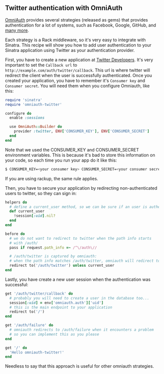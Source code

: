 ## Twitter authentication with OmniAuth

[OmniAuth](https://github.com/intridea/omniauth) provides several strategies
(released as gems) that provides authentication for a lot of systems, such as
Facebook, Google, GitHub, and
[many more](https://github.com/intridea/omniauth/wiki/List-of-Strategies).

Each strategy is a Rack middleware, so it's very easy to integrate with
Sinatra. This recipe will show you how to add user authentication to your
Sinatra application using Twitter as your authentication provider.

First, you have to create a new application at
[Twitter Developers](https://dev.twitter.com/). It's very important to set
the `Callback url` to `http://example.com/auth/twitter/callback`. This url is
where twitter will redirect the client when the user is successfully
authenticated. Once you created your application, you have to remember it's
`Consumer key` and `Consumer secret`. You will need them when you configure
Omniauth, like this:

```ruby
require 'sinatra'
require 'omniauth-twitter'

configure do
  enable :sessions

  use OmniAuth::Builder do
    provider :twitter, ENV['CONSUMER_KEY'], ENV['CONSUMER_SECRET']
  end
end
```

Note that we used the CONSUMER_KEY and CONSUMER_SECRET environment variables.
This is because it's bad to store this information on your code, so each time
you run your app do it like this:

```bash
$ CONSUMER_KEY=<your consumer key> CONSUMER_SECRET=<your consumer secret> ruby app.rb
```

If you are using rackup, the same rule applies.

Then, you have to secure your application by redirecting non-authenticated
users to twitter, so they can sign in:

```ruby
helpers do
  # define a current_user method, so we can be sure if an user is authenticated
  def current_user
    !session[:uid].nil?
  end
end

before do
  # we do not want to redirect to twitter when the path info starts
  # with /auth/
  pass if request.path_info =~ /^\/auth\//

  # /auth/twitter is captured by omniauth:
  # when the path info matches /auth/twitter, omniauth will redirect to twitter
  redirect to('/auth/twitter') unless current_user
end
```

Lastly, you have create a new user session when the authentication was
successful:

```ruby
get '/auth/twitter/callback' do
  # probably you will need to create a user in the database too...
  session[:uid] = env['omniauth.auth']['uid']
  # this is the main endpoint to your application
  redirect to('/')
end

get '/auth/failure' do
  # omniauth redirects to /auth/failure when it encounters a problem
  # so you can implement this as you please
end

get '/' do
  'Hello omniauth-twitter!'
end
```

Needless to say that this approach is useful for other omniauth strategies.

